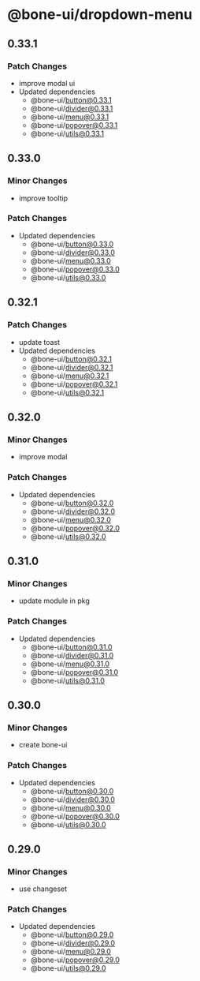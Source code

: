# @bone-ui/dropdown-menu

## 0.33.1

### Patch Changes

- improve modal ui
- Updated dependencies
  - @bone-ui/button@0.33.1
  - @bone-ui/divider@0.33.1
  - @bone-ui/menu@0.33.1
  - @bone-ui/popover@0.33.1
  - @bone-ui/utils@0.33.1

## 0.33.0

### Minor Changes

- improve tooltip

### Patch Changes

- Updated dependencies
  - @bone-ui/button@0.33.0
  - @bone-ui/divider@0.33.0
  - @bone-ui/menu@0.33.0
  - @bone-ui/popover@0.33.0
  - @bone-ui/utils@0.33.0

## 0.32.1

### Patch Changes

- update toast
- Updated dependencies
  - @bone-ui/button@0.32.1
  - @bone-ui/divider@0.32.1
  - @bone-ui/menu@0.32.1
  - @bone-ui/popover@0.32.1
  - @bone-ui/utils@0.32.1

## 0.32.0

### Minor Changes

- improve modal

### Patch Changes

- Updated dependencies
  - @bone-ui/button@0.32.0
  - @bone-ui/divider@0.32.0
  - @bone-ui/menu@0.32.0
  - @bone-ui/popover@0.32.0
  - @bone-ui/utils@0.32.0

## 0.31.0

### Minor Changes

- update module in pkg

### Patch Changes

- Updated dependencies
  - @bone-ui/button@0.31.0
  - @bone-ui/divider@0.31.0
  - @bone-ui/menu@0.31.0
  - @bone-ui/popover@0.31.0
  - @bone-ui/utils@0.31.0

## 0.30.0

### Minor Changes

- create bone-ui

### Patch Changes

- Updated dependencies
  - @bone-ui/button@0.30.0
  - @bone-ui/divider@0.30.0
  - @bone-ui/menu@0.30.0
  - @bone-ui/popover@0.30.0
  - @bone-ui/utils@0.30.0

## 0.29.0

### Minor Changes

- use changeset

### Patch Changes

- Updated dependencies
  - @bone-ui/button@0.29.0
  - @bone-ui/divider@0.29.0
  - @bone-ui/menu@0.29.0
  - @bone-ui/popover@0.29.0
  - @bone-ui/utils@0.29.0
